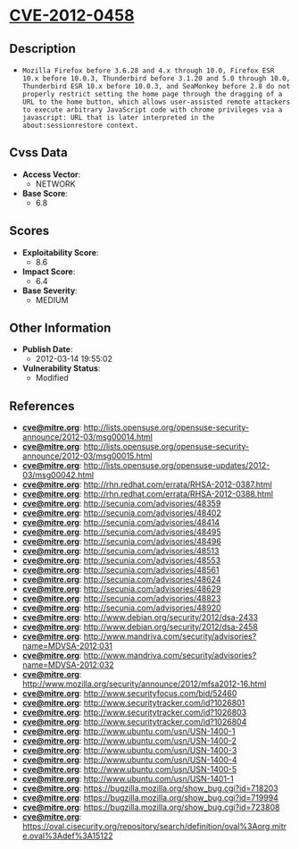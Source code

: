 
# [CVE-2012-0458](http://lists.opensuse.org/opensuse-security-announce/2012-03/msg00014.html)

## Description

- `Mozilla Firefox before 3.6.28 and 4.x through 10.0, Firefox ESR 10.x before 10.0.3, Thunderbird before 3.1.20 and 5.0 through 10.0, Thunderbird ESR 10.x before 10.0.3, and SeaMonkey before 2.8 do not properly restrict setting the home page through the dragging of a URL to the home button, which allows user-assisted remote attackers to execute arbitrary JavaScript code with chrome privileges via a javascript: URL that is later interpreted in the about:sessionrestore context.`

## Cvss Data

- **Access Vector**:
  - NETWORK
- **Base Score**:
  - 6.8

## Scores

- **Exploitability Score**:
  - 8.6
- **Impact Score**:
  - 6.4
- **Base Severity**:
  - MEDIUM

## Other Information

- **Publish Date**:
  - 2012-03-14 19:55:02
- **Vulnerability Status**:
  - Modified

## References

- **cve@mitre.org**: http://lists.opensuse.org/opensuse-security-announce/2012-03/msg00014.html
- **cve@mitre.org**: http://lists.opensuse.org/opensuse-security-announce/2012-03/msg00015.html
- **cve@mitre.org**: http://lists.opensuse.org/opensuse-updates/2012-03/msg00042.html
- **cve@mitre.org**: http://rhn.redhat.com/errata/RHSA-2012-0387.html
- **cve@mitre.org**: http://rhn.redhat.com/errata/RHSA-2012-0388.html
- **cve@mitre.org**: http://secunia.com/advisories/48359
- **cve@mitre.org**: http://secunia.com/advisories/48402
- **cve@mitre.org**: http://secunia.com/advisories/48414
- **cve@mitre.org**: http://secunia.com/advisories/48495
- **cve@mitre.org**: http://secunia.com/advisories/48496
- **cve@mitre.org**: http://secunia.com/advisories/48513
- **cve@mitre.org**: http://secunia.com/advisories/48553
- **cve@mitre.org**: http://secunia.com/advisories/48561
- **cve@mitre.org**: http://secunia.com/advisories/48624
- **cve@mitre.org**: http://secunia.com/advisories/48629
- **cve@mitre.org**: http://secunia.com/advisories/48823
- **cve@mitre.org**: http://secunia.com/advisories/48920
- **cve@mitre.org**: http://www.debian.org/security/2012/dsa-2433
- **cve@mitre.org**: http://www.debian.org/security/2012/dsa-2458
- **cve@mitre.org**: http://www.mandriva.com/security/advisories?name=MDVSA-2012:031
- **cve@mitre.org**: http://www.mandriva.com/security/advisories?name=MDVSA-2012:032
- **cve@mitre.org**: http://www.mozilla.org/security/announce/2012/mfsa2012-16.html
- **cve@mitre.org**: http://www.securityfocus.com/bid/52460
- **cve@mitre.org**: http://www.securitytracker.com/id?1026801
- **cve@mitre.org**: http://www.securitytracker.com/id?1026803
- **cve@mitre.org**: http://www.securitytracker.com/id?1026804
- **cve@mitre.org**: http://www.ubuntu.com/usn/USN-1400-1
- **cve@mitre.org**: http://www.ubuntu.com/usn/USN-1400-2
- **cve@mitre.org**: http://www.ubuntu.com/usn/USN-1400-3
- **cve@mitre.org**: http://www.ubuntu.com/usn/USN-1400-4
- **cve@mitre.org**: http://www.ubuntu.com/usn/USN-1400-5
- **cve@mitre.org**: http://www.ubuntu.com/usn/USN-1401-1
- **cve@mitre.org**: https://bugzilla.mozilla.org/show_bug.cgi?id=718203
- **cve@mitre.org**: https://bugzilla.mozilla.org/show_bug.cgi?id=719994
- **cve@mitre.org**: https://bugzilla.mozilla.org/show_bug.cgi?id=723808
- **cve@mitre.org**: https://oval.cisecurity.org/repository/search/definition/oval%3Aorg.mitre.oval%3Adef%3A15122
